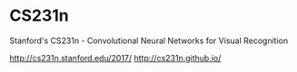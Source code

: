 # CS231n
Stanford's CS231n - Convolutional Neural Networks for Visual Recognition

http://cs231n.stanford.edu/2017/
http://cs231n.github.io/
